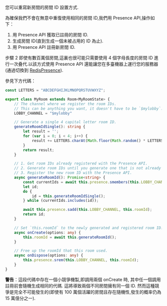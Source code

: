 您可以重寫新房間的房間 ID 設置方式.

為確保我們不會在無意中重復使用相同的房間 ID,我們用 Presence API,操作如下：

1. 用 Presence API 獲取已註冊的房間 ID.
2. 生成房間 ID(直到生成一個未被占用的 ID 為止).
3. 用 Presence API 註冊新房間 ID.

步驟 2 即使有數百萬個房間,這裏也很可能只需要使用 4 個字母長度的房間 ID 進行一次叠代.以該方式使用 Presence API 還能讓您在多臺機器上運行您的服務器(通過切換到 [RedisPresence](https://docs.colyseus.io/server/presence/#redispresence-clientopts)).

參見下方代碼：

```typescript
const LETTERS = "ABCDEFGHIJKLMNOPQRSTUVWXYZ";

export class MyRoom extends Room<MyRoomState> {
    // The channel where we register the room IDs.
    // This can be anything you want, it doesn't have to be `$mylobby`.
    LOBBY_CHANNEL = "$mylobby"

    // Generate a single 4 capital letter room ID.
    generateRoomIdSingle(): string {
        let result = '';
        for (var i = 0; i < 4; i++) {
            result += LETTERS.charAt(Math.floor(Math.random() * LETTERS.length));
        }
        return result;
    }

    // 1. Get room IDs already registered with the Presence API.
    // 2. Generate room IDs until you generate one that is not already used.
    // 3. Register the new room ID with the Presence API.
    async generateRoomId(): Promise<string> {
        const currentIds = await this.presence.smembers(this.LOBBY_CHANNEL);
        let id;
        do {
            id = this.generateRoomIdSingle();
        } while (currentIds.includes(id));

        await this.presence.sadd(this.LOBBY_CHANNEL, this.roomId);
        return id;
    }

    // Set `this.roomId` to the newly generated and registered room ID.
    async onCreate(options: any) {
        this.roomId = await this.generateRoomId();
    }

    // Free up the roomId that this room used.
    async onDispose(options: any) {
        this.presence.srem(this.LOBBY_CHANNEL, this.roomId);
    }
}
```

**警告**：這段代碼中存在一個小競爭機製,即調用兩個 onCreate 時, 其中任一個調用註冊前會隨機生成相同的代碼. 這將導致兩個不同房間擁有同一個 ID. 然而這種競爭是完全不可能發生的(即使有 100 萬個活躍的房間且存在隨機性,發生的概率仍為 15 萬億分之一).
